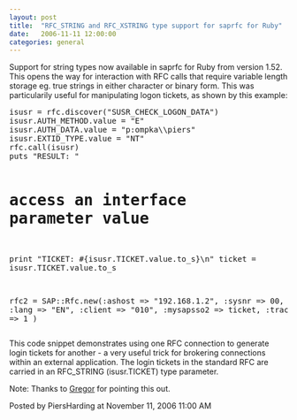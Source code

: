 ```yaml
---
layout: post
title:  "RFC_STRING and RFC_XSTRING type support for saprfc for Ruby"
date:   2006-11-11 12:00:00
categories: general
---
```



<p>Support for string types now available in saprfc for Ruby from version 1.52.  This opens the way for interaction with RFC calls that require variable length storage eg. true strings in either character or binary form.  This was particularily useful for manipulating logon tickets, as shown by this example:
</p>
<p>
<pre>
isusr = rfc.discover("SUSR_CHECK_LOGON_DATA")
isusr.AUTH_METHOD.value = "E"
isusr.AUTH_DATA.value = "p:ompka\\piers"
isusr.EXTID_TYPE.value = "NT"
rfc.call(isusr)
puts "RESULT: "

# access an interface parameter value
print "TICKET:             #{isusr.TICKET.value.to_s}\n"
ticket = isusr.TICKET.value.to_s

rfc2 = SAP::Rfc.new(:ashost => "192.168.1.2",
                   :sysnr  => 00,
                   :lang   => "EN",
                   :client => "010",
                   :mysapsso2 => ticket,
                   :trace => 1
       )
</pre>
</p>
<p>
This code snippet demonstrates using one RFC connection to generate login tickets for another - a very useful trick for brokering connections within an external application.  The login tickets in the standard RFC are carried in an RFC_STRING (isusr.TICKET) type parameter.
</p>
<p>Note: Thanks to <a href='http://www.computerservice-wolf.com/'>Gregor</a> for pointing this out.</p>

<div id="a000064more"><div id="more">

</div></div>

<p class="posted">Posted by PiersHarding at November 11, 2006 11:00 AM</p>





